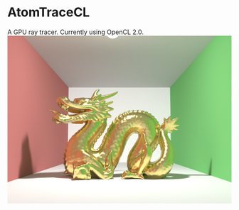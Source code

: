 # AtomTraceCL
A GPU ray tracer. Currently using OpenCL 2.0.
![Alt text](./roughGoldDragon.png?raw=true "Rough gold material")
